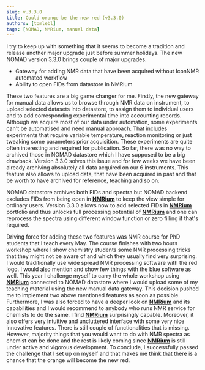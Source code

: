 ```yaml
---
slug: v.3.3.0
title: Could orange be the new red (v3.3.0)
authors: [tomlebl]
tags: [NOMAD, NMRium, manual data]
---
```


I try to keep up with something that it seems to become a tradition and release another major upgrade just before summer holidays. The new NOMAD version 3.3.0 brings couple of major upgrades.

- Gateway for adding NMR data that have been acquired without IconNMR automated workflow
- Ability to open FIDs from datastore in NMRium
<!--truncate-->

These two features are a big game changer for me. Firstly, the new gateway for manual data allows us to browse through NMR data on instrument, to upload selected datasets into datastore, to assign them to individual users and to add corresponding experimental time into accounting records. Although we acquire most of our data under automation, some experiments can't be automatised and need manual approach. That includes experiments that require variable temperature, reaction monitoring or just tweaking some parameters prior acquisition. These experiments are quite often interesting and required for publication. So far, there was no way to archived those in NOMAD datastore which I have supposed to be a big drawback. Version 3.3.0 solves this issue and for few weeks we have been already archiving absolutely all data acquired on our 6 instruments. This feature also allows to upload data, that have been acquired in past and that be worth to have archived for reference, teaching and so on.

NOMAD datastore archives both FIDs and spectra but NOMAD backend excludes FIDs from being open in **[NMRium](https://nmrium.org)** to keep the view simple for ordinary users. Version 3.3.0 allows now to add selected FIDs in **[NMRium](https://nmrium.org)** portfolio and thus unlocks full processing potential of **[NMRium](https://nmrium.org)** and one can reprocess the spectra using different window function or zero filling if that's required.

Driving force for adding these two features was NMR course for PhD students that I teach every May. The course finishes with two hours workshop where I show chemistry students some NMR processing tricks that they might not be aware of and which they usually find very surprising. I would traditionally use wide spread NMR processing software with the red logo. I would also mention and show few things with the blue software as well. This year I challenge myself to carry the whole workshop using **[NMRium](https://nmrium.org)** connected to NOMAD datastore where I would upload some of my teaching material using the new manual data gateway. This decision pushed me to implement two above mentioned features as soon as possible. Furthermore, I was also forced to have a deeper look on **[NMRium](https://nmrium.org)** and its capabilities and I would recommend to anybody who runs NMR service for chemists to do the same. I find **[NMRium](https://nmrium.org)** surprisingly capable. Moreover, it also offers very intuitive and uncluttered interface with some very nice innovative features. There is still couple of functionalities that is missing. However, majority things that you would want to do with NMR spectra as chemist can be done and the rest is likely coming since **[NMRium](https://nmrium.org)** is still under active and vigorous development. To conclude, I successfully passed the challenge that I set up on myself and that makes me think that there is a chance that the orange will become the new red.
